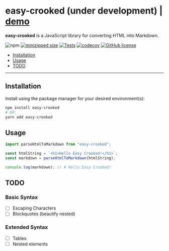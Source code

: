 # easy-crooked (under development) | [demo](https://easy-crooked.netlify.app/)

**easy-crooked** is a JavaScript library for converting HTML into Markdown.

![npm](https://img.shields.io/npm/v/easy-crooked)
[![minizipped size](https://badgen.net/bundlephobia/minzip/easy-crooked)](https://bundlephobia.com/result?p=easy-crooked)
[![Tests](https://github.com/iamkhan21/easy-crooked/workflows/CI/badge.svg)](https://github.com/iamkhan21/easy-crooked/actions)
[![codecov](https://codecov.io/gh/iamkhan21/easy-crooked/branch/master/graph/badge.svg)](https://codecov.io/gh/iamkhan21/easy-crooked)
[![GitHub license](https://img.shields.io/github/license/iamkhan21/easy-crooked?style=flat)](https://github.com/iamkhan21/easy-crooked/blob/master/LICENSE)

- [Installation](#installation)
- [Usage](#usage)
- [TODO](#todo)

---

## Installation

Install using the package manager for your desired environment(s):

```bash
npm install easy-crooked
# OR:
yarn add easy-crooked
```

## Usage

```javascript
import parseHtmlToMarkdown from "easy-crooked";

const htmlString = `<h1>Hello Easy Crooked!</h1>`;
const markdown = parseHtmlToMarkdown(htmlString);

console.log(markdown); // # Hello Easy Crooked!
```

## TODO

### Basic Syntax

- [ ] Escaping Characters
- [ ] Blockquotes (beautify nested)

### Extended Syntax

- [ ] Tables
- [ ] Nested elements
